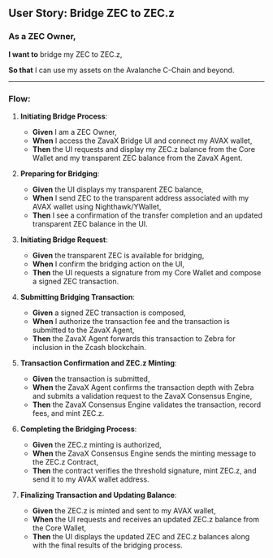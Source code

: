 ## **User Story: Bridge ZEC to ZEC.z**

### **As** a ZEC Owner,

**I want to** bridge my ZEC to ZEC.z,

**So that** I can use my assets on the Avalanche C-Chain and beyond.

---

### **Flow**:

1. **Initiating Bridge Process**:
    - **Given** I am a ZEC Owner,
    - **When** I access the ZavaX Bridge UI and connect my AVAX wallet,
    - **Then** the UI requests and display my ZEC.z balance from the Core Wallet and my transparent ZEC balance from the ZavaX Agent.

2. **Preparing for Bridging**:
    - **Given** the UI displays my transparent ZEC balance,
    - **When** I send ZEC to the transparent address associated with my AVAX wallet using Nighthawk/YWallet,
    - **Then** I see a confirmation of the transfer completion and an updated transparent ZEC balance in the UI.

3. **Initiating Bridge Request**:
    - **Given** the transparent ZEC is available for bridging,
    - **When** I confirm the bridging action on the UI,
    - **Then** the UI requests a signature from my Core Wallet and compose a signed ZEC transaction.

4. **Submitting Bridging Transaction**:
    - **Given** a signed ZEC transaction is composed,
    - **When** I authorize the transaction fee and the transaction is submitted to the ZavaX Agent,
    - **Then** the ZavaX Agent forwards this transaction to Zebra for inclusion in the Zcash blockchain.

5. **Transaction Confirmation and ZEC.z Minting**:
    - **Given** the transaction is submitted,
    - **When** the ZavaX Agent confirms the transaction depth with Zebra and submits a validation request to the ZavaX Consensus Engine,
    - **Then** the ZavaX Consensus Engine validates the transaction, record fees, and mint ZEC.z.

6. **Completing the Bridging Process**:
    - **Given** the ZEC.z minting is authorized,
    - **When** the ZavaX Consensus Engine sends the minting message to the ZEC.z Contract,
    - **Then** the contract verifies the threshold signature, mint ZEC.z, and send it to my AVAX wallet address.

7. **Finalizing Transaction and Updating Balance**:
    - **Given** the ZEC.z is minted and sent to my AVAX wallet,
    - **When** the UI requests and receives an updated ZEC.z balance from the Core Wallet,
    - **Then** the UI displays the updated ZEC and ZEC.z balances along with the final results of the bridging process.
